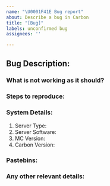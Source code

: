 ```yaml
---
name: "\U0001F41E Bug report"
about: Describe a bug in Carbon
title: "[Bug]"
labels: unconfirmed bug
assignees: ''

---
```


<!-- Before continuing, please ensure you are using the latest version of Carbon and the bug you are about to report still exists. -->

## Bug Description:

### What is not working as it should?

### Steps to reproduce:

<!-- Please describe in as much detail as possible the exact steps needed to reproduce. For example:
1. Install Carbon, Vault, and LuckPerms
2. Make a channel called 'uncool' which displays the prefix of a player, using the placeholder %luckperms_prefix%
3. Add a prefix of '!!COOL!!' to a user, and have them send a message in channel 'uncool'
4. The prefix colour is always purple, regardless of any settings.
-->

### System Details:

<!-- Please describe as many system details as you can -->

1. Server Type:          <!-- Bukkit, Sponge, etc. -->
2. Server Software:    <!-- Paper-163, SpongeForge 2838, etc. -->
3. MC Version:           <!-- 1.16.2, 1.16.3, etc -->
4. Carbon Version:

### Pastebins:

<!-- If relevant, please include a pastebin of any error logs, startup logs, and Carbon configs. In full, please. -->

### Any other relevant details:

<!-- Anything else that may be pertinent -->
